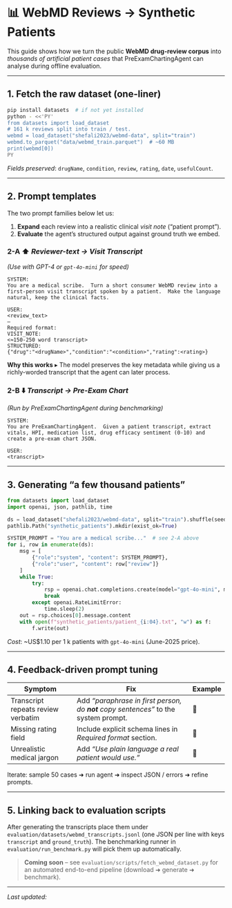 # 📊 WebMD Reviews → Synthetic Patients

This guide shows how we turn the public **WebMD drug-review corpus** into *thousands of artificial patient cases* that PreExamChartingAgent can analyse during offline evaluation.

---
## 1. Fetch the raw dataset (one-liner)
```bash
pip install datasets  # if not yet installed
python - <<'PY'
from datasets import load_dataset
# 161 k reviews split into train / test.
webmd = load_dataset("shefali2023/webmd-data", split="train")
webmd.to_parquet("data/webmd_train.parquet")  # ~60 MB
print(webmd[0])
PY
```
*Fields preserved*: `drugName`, `condition`, `review`, `rating`, `date`, `usefulCount`.

---
## 2. Prompt templates
The two prompt families below let us:
1. **Expand** each review into a realistic clinical *visit note* (“patient prompt”).
2. **Evaluate** the agent’s structured output against ground truth we embed.

### 2-A  ⬆️  *Reviewer-text → Visit Transcript*
*(Use with GPT-4 or `gpt-4o-mini` for speed)*
```text
SYSTEM:
You are a medical scribe.  Turn a short consumer WebMD review into a first-person visit transcript spoken by a patient.  Make the language natural, keep the clinical facts.

USER:
<review_text>
—
Required format:
VISIT_NOTE:
<≈150-250 word transcript>
STRUCTURED:
{"drug":"<drugName>","condition":"<condition>","rating":<rating>}
```
**Why this works**  ▸ The model preserves the key metadata while giving us a richly-worded transcript that the agent can later process.

### 2-B  ⬇️  *Transcript → Pre-Exam Chart*  
*(Run by PreExamChartingAgent during benchmarking)*
```text
SYSTEM:
You are PreExamChartingAgent.  Given a patient transcript, extract vitals, HPI, medication list, drug efficacy sentiment (0-10) and create a pre-exam chart JSON.

USER:
<transcript>
```

---
## 3. Generating “a few thousand patients”
```python
from datasets import load_dataset
import openai, json, pathlib, time

ds = load_dataset("shefali2023/webmd-data", split="train").shuffle(seed=42).select(range(3000))
pathlib.Path("synthetic_patients").mkdir(exist_ok=True)

SYSTEM_PROMPT = "You are a medical scribe..."  # see 2-A above
for i, row in enumerate(ds):
    msg = [
        {"role":"system", "content": SYSTEM_PROMPT},
        {"role":"user", "content": row["review"]}
    ]
    while True:
        try:
            rsp = openai.chat.completions.create(model="gpt-4o-mini", messages=msg)
            break
        except openai.RateLimitError:
            time.sleep(2)
    out = rsp.choices[0].message.content
    with open(f"synthetic_patients/patient_{i:04}.txt", "w") as f:
        f.write(out)
```
*Cost*: ~US$1.10 per 1 k patients with `gpt-4o-mini` (June-2025 price).

---
## 4. Feedback-driven prompt tuning
| Symptom | Fix | Example |
|---------|-----|---------|
| Transcript repeats review verbatim | Add *“paraphrase in first person, do **not** copy sentences”* to the system prompt. | 🔄 |
| Missing rating field | Include explicit schema lines in *Required format* section. | 🔄 |
| Unrealistic medical jargon | Add *“Use plain language a real patient would use.”* | 🔄 |

Iterate: sample 50 cases ➜ run agent ➜ inspect JSON / errors ➜ refine prompts.

---
## 5. Linking back to evaluation scripts
After generating the transcripts place them under `evaluation/datasets/webmd_transcripts.jsonl` (one JSON per line with keys `transcript` and `ground_truth`).  The benchmarking runner in `evaluation/run_benchmark.py` will pick them up automatically.

> **Coming soon** – see `evaluation/scripts/fetch_webmd_dataset.py` for an automated end-to-end pipeline (download ➜ generate ➜ benchmark).

---
*Last updated:* <!-- YYY-MM-DD will be auto-filled by commit --> 